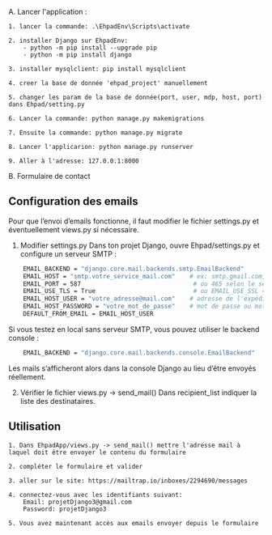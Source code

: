A. Lancer l'application :

    1. lancer la commande: .\EhpadEnv\Scripts\activate

    2. installer Django sur EhpadEnv: 
        - python -m pip install --upgrade pip
        - python -m pip install django

    3. installer mysqlclient: pip install mysqlclient

    4. creer la base de donnée 'ehpad_project' manuellement

    5. changer les param de la base de donnée(port, user, mdp, host, port) dans Ehpad/setting.py

    6. Lancer la commande: python manage.py makemigrations

    7. Ensuite la commande: python manage.py migrate

    8. Lancer l'applicarion: python manage.py runserver

    9. Aller à l'adresse: 127.0.0.1:8000

B. Formulaire de contact

## Configuration des emails
Pour que l’envoi d’emails fonctionne, il faut modifier le fichier settings.py et éventuellement views.py si nécessaire.

1. Modifier settings.py
Dans ton projet Django, ouvre Ehpad/settings.py et configure un serveur SMTP :
```bash
    EMAIL_BACKEND = "django.core.mail.backends.smtp.EmailBackend"
    EMAIL_HOST = "smtp.votre_service_mail.com"    # ex: smtp.gmail.com, smtp.sendinblue.com
    EMAIL_PORT = 587                               # ou 465 selon le service
    EMAIL_USE_TLS = True                           # ou EMAIL_USE_SSL = True
    EMAIL_HOST_USER = "votre_adresse@mail.com"    # adresse de l'expéditeur
    EMAIL_HOST_PASSWORD = "votre_mot_de_passe"    # mot de passe ou mot de passe application
    DEFAULT_FROM_EMAIL = EMAIL_HOST_USER
```
Si vous testez en local sans serveur SMTP, vous pouvez utiliser le backend console :
```bash
    EMAIL_BACKEND = "django.core.mail.backends.console.EmailBackend"
```
Les mails s’afficheront alors dans la console Django au lieu d’être envoyés réellement.

2. Vérifier le fichier views.py -> send_mail()
Dans recipient_list indiquer la liste des destinataires.

## Utilisation

    1. Dans EhpadApp/views.py -> send_mail() mettre l'adresse mail à laquel doit être envoyer le contenu du formulaire

    2. compléter le formulaire et valider

    3. aller sur le site: https://mailtrap.io/inboxes/2294690/messages

    4. connectez-vous avec les identifiants suivant:
        Email: projetDjango3@gmail.com
        Password: projetDjango3

    5. Vous avez maintenant accès aux emails envoyer depuis le formulaire

